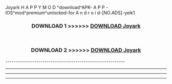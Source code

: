  Joyark  H A P P Y M O D ^download^APK- A P P -IOS^mod^premium^unlocked-for A n d r o i d-[NO.ADS]-yeik1



<div align="center">

<h3>DOWNLOAD 1 >>>>>> <a href="https://en-mod.web.app/?en= Joyark ">DOWNLOAD Joyark  </a></h3><br>

<h3>DOWNLOAD 2 >>>>>> <a href="https://en-mod.web.app/?en= Joyark ">DOWNLOAD Joyark  </a></h3>

</div>
----------------------------------------------------------

----------------------------------------------------------

----------------------------------------------------------

----------------------------------------------------------



